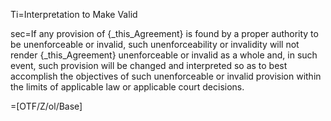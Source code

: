 Ti=Interpretation to Make Valid

sec=If any provision of {_this_Agreement} is found by a proper authority to be unenforceable or invalid, such unenforceability or invalidity will not render {_this_Agreement} unenforceable or invalid as a whole and, in such event, such provision will be changed and interpreted so as to best accomplish the objectives of such unenforceable or invalid provision within the limits of applicable law or applicable court decisions.

=[OTF/Z/ol/Base]
